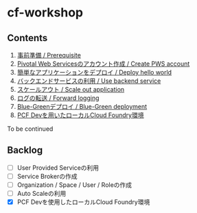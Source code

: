 # cf-workshop

## Contents

1. [事前準備 / Prerequisite](prerequisite.md)
2. [Pivotal Web Servicesのアカウント作成 / Create PWS account](pivotal-web-services.md)
3. [簡単なアプリケーションをデプロイ / Deploy hello world](deploy-application.md)
4. [バックエンドサービスの利用 / Use backend service](backend-service.md)
5. [スケールアウト / Scale out application](scale-out.md)
6. [ログの転送 / Forward logging](logging.md)
7. [Blue-Greenデプロイ / Blue-Green deployment](blue-green-deployment.md)
8. [PCF Devを用いたローカルCloud Foundry環境](pcf-dev.md)

To be continued

## Backlog

- [ ] User Provided Serviceの利用
- [ ] Service Brokerの作成
- [ ] Organization / Space / User / Roleの作成
- [ ] Auto Scaleの利用
- [x] PCF Devを使用したローカルCloud Foundry環境
